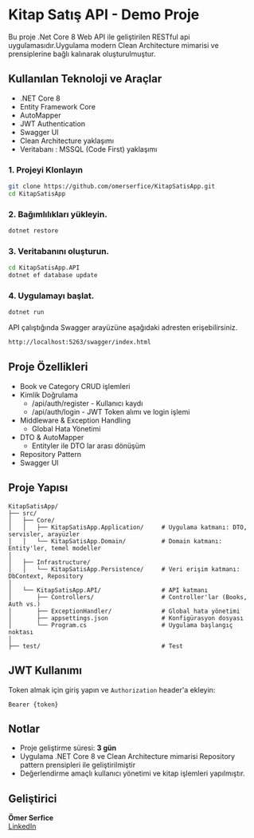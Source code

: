 # Kitap Satış API - Demo Proje

Bu proje .Net Core 8 Web API ile geliştirilen RESTful api uygulamasıdır.Uygulama modern Clean Architecture mimarisi ve prensiplerine bağlı kalınarak oluşturulmuştur.
## Kullanılan Teknoloji ve Araçlar

- .NET Core 8
- Entity Framework Core
- AutoMapper
- JWT Authentication
- Swagger UI
- Clean Architecture yaklaşımı
- Veritabanı : MSSQL (Code First) yaklaşımı

### 1. Projeyi Klonlayın

```bash
git clone https://github.com/omerserfice/KitapSatisApp.git
cd KitapSatisApp
```
### 2. Bağımlılıkları yükleyin.
```bash
dotnet restore
```
### 3. Veritabanını oluşturun.
```bash
cd KitapSatisApp.API
dotnet ef database update
```
### 4. Uygulamayı başlat.
```bash
dotnet run
```
API çalıştığında Swagger arayüzüne aşağıdaki adresten erişebilirsiniz.
````bash
http://localhost:5263/swagger/index.html
````
## Proje Özellikleri
- Book ve Category CRUD işlemleri
- Kimlik Doğrulama
    - /api/auth/register - Kullanıcı kaydı
    - /api/auth/login - JWT Token alımı ve login işlemi
- Middleware & Exception Handling
    -  Global Hata Yönetimi
- DTO & AutoMapper
    - Entityler ile DTO lar arası dönüşüm
- Repository Pattern
-  Swagger UI
## Proje Yapısı
```
KitapSatisApp/
├── src/
│   ├── Core/
│   │   ├── KitapSatisApp.Application/     # Uygulama katmanı: DTO, servisler, arayüzler
│   │   └── KitapSatisApp.Domain/          # Domain katmanı: Entity'ler, temel modeller
│
│   ├── Infrastructure/
│   │   └── KitapSatisApp.Persistence/     # Veri erişim katmanı: DbContext, Repository
│
│   └── KitapSatisApp.API/                 # API katmanı
│       ├── Controllers/                   # Controller'lar (Books, Auth vs.)
│       ├── ExceptionHandler/              # Global hata yönetimi
│       ├── appsettings.json               # Konfigürasyon dosyası
│       └── Program.cs                     # Uygulama başlangıç noktası
│
├── test/                                  # Test
```
## JWT Kullanımı
Token almak için giriş yapın ve `Authorization` header'a ekleyin:
```
Bearer {token}
```
## Notlar

- Proje geliştirme süresi: **3 gün**
- Uygulama .NET Core 8 ve Clean Architecture mimarisi Repository pattern prensipleri ile geliştirilmiştir
- Değerlendirme amaçlı kullanıcı yönetimi ve kitap işlemleri yapılmıştır.

## Geliştirici

**Ömer Serfice**  
[LinkedIn](https://www.linkedin.com/in/omerserfice/)  

